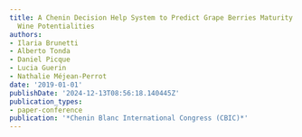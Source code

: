 ```yaml
---
title: A Chenin Decision Help System to Predict Grape Berries Maturity and Anticipate
  Wine Potentialities
authors:
- Ilaria Brunetti
- Alberto Tonda
- Daniel Picque
- Lucia Guerin
- Nathalie Méjean-Perrot
date: '2019-01-01'
publishDate: '2024-12-13T08:56:18.140445Z'
publication_types:
- paper-conference
publication: '*Chenin Blanc International Congress (CBIC)*'
---
```

